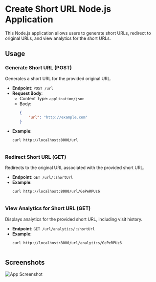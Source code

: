 # Create Short URL Node.js Application

This Node.js application allows users to generate short URLs, redirect to original URLs, and view analytics for the short URLs.

## Usage

### Generate Short URL (POST)

Generates a short URL for the provided original URL.

- **Endpoint**: `POST /url`
- **Request Body**:
  - Content Type: `application/json`
  - Body: 
    ```json
    {
        "url": "http://example.com"
    }
    ```
- **Example**:
  ```bash
  curl http://localhost:8000/url



### Redirect Short URL (GET)

Redirects to the original URL associated with the provided short URL.

- **Endpoint**: `GET /url/:shortUrl`
- **Example**:
  ```bash
  curl http://localhost:8000/url/GePeRPUz6



### View Analytics for Short URL (GET)

Displays analytics for the provided short URL, including visit history.

- **Endpoint**: `GET /url/analytics/:shortUrl`
- **Example**:
  ```bash
  curl http://localhost:8000/url/analytics/GePeRPUz6



## Screenshots

![App Screenshot](Screenshot.png)

